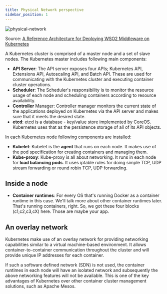 ```yaml
---
title: Physical Network perspective
sidebar_position: 1
---
```



![physical-network](/img/web-development/kubernetes/architecture/physical-network.png)

Source: [A Reference Architecture for Deploying WSO2 Middleware on Kubernetes](https://medium.com/containermind/a-reference-architecture-for-deploying-wso2-middleware-on-kubernetes-d4dee7601e8e)

A Kubernetes cluster is comprised of a master node and a set of slave nodes. The Kubernetes master includes following main components:

- **API Server**: The API server exposes four APIs; Kubernetes API, Extensions API, Autoscaling API, and Batch API. These are used for communicating with the Kubernetes cluster and executing container cluster operations.
- **Scheduler**: The Scheduler's responsibility is to monitor the resource usage of each node and scheduling containers according to resource availability.
- **Controller** Manager: Controller manager monitors the current state of the applications deployed on Kubernetes via the API server and makes sure that it meets the desired state.
- **etcd**: etcd is a database - key/value store implemented by CoreOS. Kubernetes uses that as the persistence storage of all of its API objects.

In each Kubernetes node following components are installed:

- **Kubelet**: Kubelet is the **agent** that runs on each node. It makes use of the pod specification for creating containers and managing them.
- **Kube-proxy**: Kube-proxy is all about networking. It runs in each node for **load balancing pods**. It uses iptable rules for doing simple TCP, UDP stream forwarding or round robin TCP, UDP forwarding.


## Inside a node

- **Container runtimes**: For every OS that's running Docker as a container runtime in this case. We'll talk more about other container runtimes later. That's running containers, right. So, we got these four blocks (c1,c2,c3,cX) here. Those are maybe your app.


## An overlay network

Kubernetes make use of an overlay network for providing networking capabilities similar to a virtual machine-based environment. It allows container-to-container communication throughout the cluster and will provide unique IP addresses for each container. 

If such a software defined network (SDN) is not used, the container runtimes in each node will have an isolated network and subsequently the above networking features will not be available. This is one of the key advantages of Kubernetes over other container cluster management solutions, such as Apache Mesos.